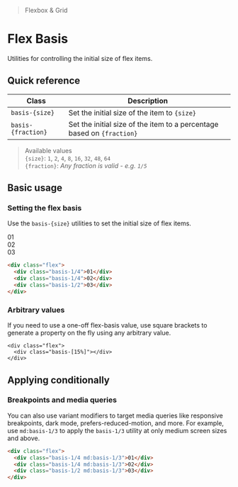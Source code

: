 > Flexbox & Grid

# Flex Basis

Utilities for controlling the initial size of flex items.

## Quick reference

| Class              | Description                                                            |
|--------------------|------------------------------------------------------------------------|
| `basis-{size}`     | Set the initial size of the item to `{size}`                           |
| `basis-{fraction}` | Set the initial size of the item to a percentage based on `{fraction}` |

> Available values <br />
> `{size}`: `1`, `2`, `4`, `8`, `16`, `32`, `48`, `64` <br />
> `{fraction}`: _Any fraction is valid - e.g. `1/5`_

## Basic usage

### Setting the flex basis
Use the `basis-{size}` utilities to set the initial size of flex items.

<example-container>
  <div class="flex gap-24">
    <div class="basis-1/4 pd-bg-fuchsia-500 ex-box">01</div>
    <div class="basis-1/4 pd-bg-fuchsia-500 ex-box">02</div>
    <div class="basis-1/2 pd-bg-fuchsia-500 ex-box">03</div>
  </div>
</example-container>

```html
<div class="flex">
  <div class="basis-1/4">01</div>
  <div class="basis-1/4">02</div>
  <div class="basis-1/2">03</div>
</div>
```

### Arbitrary values
If you need to use a one-off flex-basis value, use square brackets to generate a property on the fly using any arbitrary value.

```html{2}
<div class="flex">
  <div class="basis-[15%]"></div>
</div>
```

## Applying conditionally

### Breakpoints and media queries
You can also use variant modifiers to target media queries like responsive breakpoints, dark mode, prefers-reduced-motion, and more. For example, use `md:basis-1/3` to apply the `basis-1/3` utility at only medium screen sizes and above.

```html
<div class="flex">
  <div class="basis-1/4 md:basis-1/3">01</div>
  <div class="basis-1/4 md:basis-1/3">02</div>
  <div class="basis-1/2 md:basis-1/3">03</div>
</div>
```
